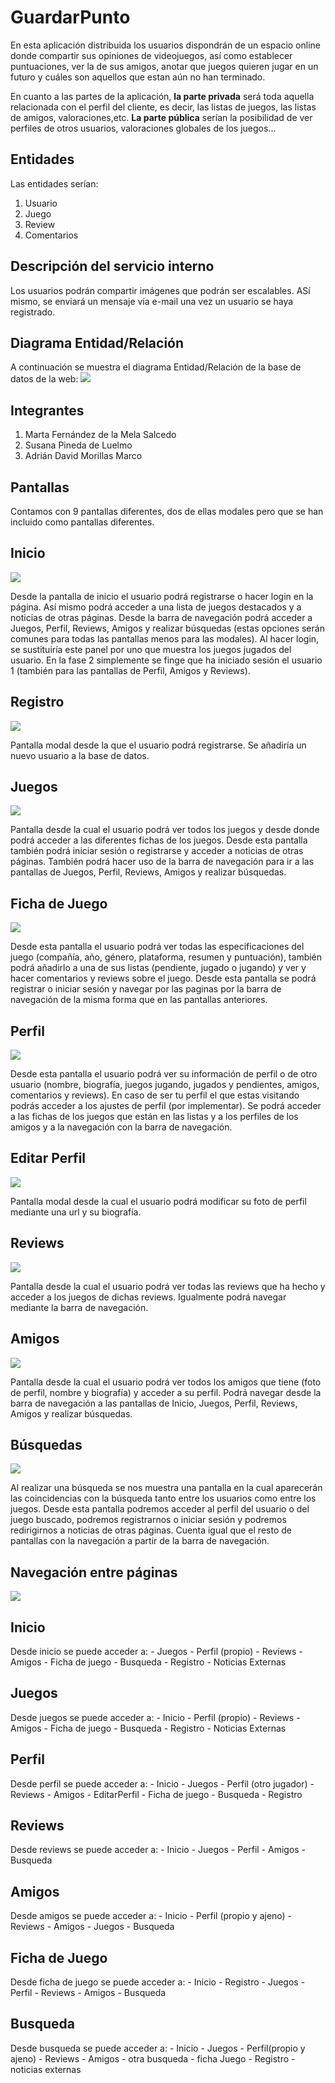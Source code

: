 # **GuardarPunto**

En esta aplicación distribuida los usuarios dispondrán de un espacio online donde compartir sus opiniones de videojuegos, así como establecer puntuaciones, ver la de sus amigos, anotar que juegos quieren jugar en un futuro y cuáles son aquellos que estan aún no han terminado.

En cuanto a las partes de la aplicación, **la parte privada** será toda aquella relacionada con el perfil del cliente, es decir, las listas de juegos, las listas de amigos, valoraciones,etc.
**La parte pública** serían la posibilidad de ver perfiles de otros usuarios, valoraciones globales de los juegos...

## **Entidades**

Las entidades serían:
1. Usuario
2. Juego
3. Review
4. Comentarios

## **Descripción del servicio interno**

Los usuarios podrán compartir imágenes que podrán ser escalables. ASí mismo, se enviará un mensaje vía e-mail una vez un usuario se haya registrado.

## **Diagrama Entidad/Relación**
A continuación se muestra el diagrama Entidad/Relación de la base de datos de la web:
![](https://github.com/mfms5/guardarpunto/blob/master/Diagrama/Entidad_Relacion.png)

## **Integrantes**

1. Marta Fernández de la Mela Salcedo
2. Susana Pineda de Luelmo
3. Adrián David Morillas Marco

## **Pantallas** 
Contamos con 9 pantallas diferentes, dos de ellas modales pero que se han incluido como pantallas diferentes.
  ## **Inicio** 
  ![](https://github.com/mfms5/guardarpunto/blob/master/Capturas%20pantalla/inicio.png?raw=true)
  
  Desde la pantalla de inicio el usuario podrá registrarse o hacer login en la página. Así mismo podrá acceder a una lista de juegos       destacados y a noticias de otras páginas. Desde la barra de navegación podrá acceder a Juegos, Perfil, Reviews, Amigos y realizar       búsquedas (estas opciones serán comunes para todas las pantallas menos para las modales).   Al hacer login, se sustituiría este panel por uno que muestra los juegos jugados del usuario. En la fase 2 simplemente se finge que ha iniciado sesión el usuario 1 (también para las pantallas de Perfil, Amigos y Reviews).
  
  ## **Registro**
  ![](https://github.com/mfms5/guardarpunto/blob/master/Capturas%20pantalla/registro.png?raw=true)
  
  Pantalla modal desde la que el usuario podrá registrarse. Se añadiría un nuevo usuario a la base de datos.
  
  ## **Juegos**
  ![](https://github.com/mfms5/guardarpunto/blob/master/Capturas%20pantalla/juegos.png?raw=true)
  
  Pantalla desde la cual el usuario podrá ver todos los juegos y desde donde podrá acceder a las diferentes fichas de los juegos. Desde   esta pantalla también podrá iniciar sesión o registrarse y acceder a noticias de otras páginas. También podrá hacer uso de la barra de   navegación para ir a las pantallas de Juegos, Perfil, Reviews, Amigos y realizar búsquedas.
  
  ## **Ficha de Juego**
  ![](https://github.com/mfms5/guardarpunto/blob/master/Capturas%20pantalla/fichaJuego.png?raw=true)
  
  Desde esta pantalla el usuario podrá ver todas las especificaciones del juego (compañía, año, género, plataforma, resumen y             puntuación), también podrá añadirlo a una de sus listas (pendiente, jugado o jugando) y ver y hacer comentarios y reviews sobre el       juego. Desde esta pantalla se podrá registrar o iniciar sesión y navegar por las paginas por la barra de navegación de la misma forma   que en las pantallas anteriores. 
  
  ## **Perfil**
  ![](https://github.com/mfms5/guardarpunto/blob/master/Capturas%20pantalla/perfil.png?raw=true)
  
  Desde esta pantalla el usuario podrá ver su información de perfil o de otro usuario (nombre, biografía, juegos jugando, jugados y       pendientes, amigos, comentarios y reviews). En caso de ser tu perfil el que estas visitando podrás acceder a los ajustes de perfil       (por implementar). Se podrá acceder a las fichas de los juegos que están en las listas y a los perfiles de los amigos y a la             navegación con la barra de navegación.
  
  ## **Editar Perfil**
  ![](https://github.com/mfms5/guardarpunto/blob/master/Capturas%20pantalla/editarPerfil.png?raw=true)
  
  Pantalla modal desde la cual el usuario podrá modificar su foto de perfil mediante una url y su biografía.
  
  ## **Reviews**
  ![](https://github.com/mfms5/guardarpunto/blob/master/Capturas%20pantalla/reviews.png?raw=true)
  
  Pantalla desde la cual el usuario podrá ver todas las reviews que ha hecho y acceder a los juegos de dichas reviews. Igualmente podrá   navegar mediante la barra de navegación.
 
  ## **Amigos**
  ![](https://github.com/mfms5/guardarpunto/blob/master/Capturas%20pantalla/amigos.png?raw=true)

  Pantalla desde la cual el usuario podrá ver todos los amigos que tiene (foto de perfil, nombre y biografía) y acceder a su perfil.       Podrá navegar desde la barra de navegación a las pantallas de Inicio, Juegos, Perfil, Reviews, Amigos y realizar búsquedas.
  
  ## **Búsquedas**
  ![](https://github.com/mfms5/guardarpunto/blob/master/Capturas%20pantalla/busqueda.png?raw=true)
  
  Al realizar una búsqueda se nos muestra una pantalla en la cual aparecerán las coincidencias con la búsqueda tanto entre los usuarios   como entre los juegos. Desde esta pantalla podremos acceder al perfil del usuario o del juego buscado, podremos registrarnos o iniciar   sesión y podremos redirigirnos a noticias de otras páginas. Cuenta igual que el resto de pantallas con la navegación a partir de la     barra de navegación.
  
## **Navegación entre páginas**
![](https://github.com/mfms5/guardarpunto/blob/master/Diagrama/diagrama%20Navegacion.png?raw=true)

  ## **Inicio**
  Desde inicio se puede acceder a:
    - Juegos
    - Perfil (propio)
    - Reviews
    - Amigos
    - Ficha de juego
    - Busqueda
    - Registro
    - Noticias Externas
  
  ## **Juegos**
  Desde juegos se puede acceder a:
    - Inicio
    - Perfil (propio)
    - Reviews
    - Amigos
    - Ficha de juego
    - Busqueda
    - Registro
    - Noticias Externas
    
  ## **Perfil**
  Desde perfil se puede acceder a:
    - Inicio
    - Juegos
    - Perfil (otro jugador)
    - Reviews
    - Amigos
    - EditarPerfil
    - Ficha de juego
    - Busqueda
    - Registro
  
  ## **Reviews**
  Desde reviews se puede acceder a:
    - Inicio
    - Juegos
    - Perfil
    - Amigos
    - Busqueda
    
  ## **Amigos**
  Desde amigos se puede acceder a:
    - Inicio
    - Perfil (propio y ajeno)
    - Reviews
    - Amigos
    - Juegos
    - Busqueda
    
  ## **Ficha de Juego**
  Desde ficha de juego se puede acceder a:
    - Inicio
    - Registro
    - Juegos
    - Perfil
    - Reviews
    - Amigos
    - Busqueda
 
  ## **Busqueda**
  Desde busqueda se puede acceder a:
    - Inicio
    - Juegos
    - Perfil(propio y ajeno)
    - Reviews
    - Amigos
    - otra busqueda
    - ficha Juego
    - Registro
    - noticias externas

